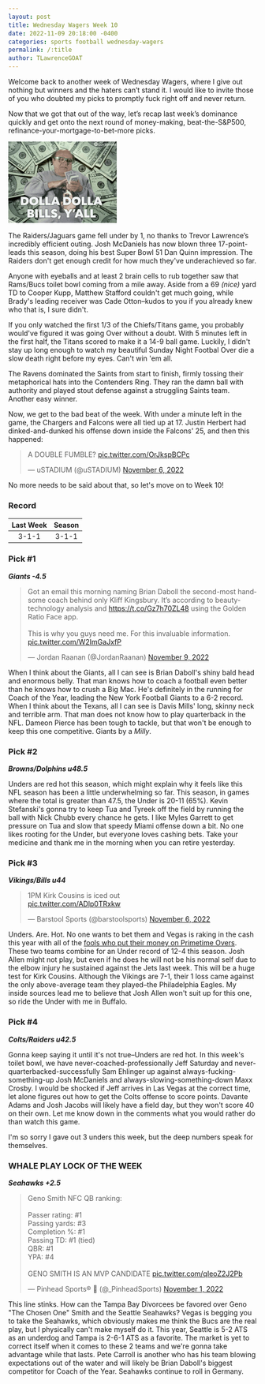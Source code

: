 ```yaml
---
layout: post
title: Wednesday Wagers Week 10
date: 2022-11-09 20:18:00 -0400
categories: sports football wednesday-wagers
permalink: /:title
author: TLawrenceGOAT
---
```

Welcome back to another week of Wednesday Wagers, where I give out nothing but winners and the haters can’t stand it. I would like to invite those of you who doubted my picks to promptly fuck right off and never return.

Now that we got that out of the way, let’s recap last week’s dominance quickly and get onto the next round of money-making, beat-the-S&P500, refinance-your-mortgage-to-bet-more picks.

![cash-money](/assets/images/danny-devito-throwing-cash.gif)

The Raiders/Jaguars game fell under by 1, no thanks to Trevor Lawrence’s incredibly efficient outing. Josh McDaniels has now blown three 17-point-leads this season, doing his best Super Bowl 51 Dan Quinn impression. The Raiders don't get enough credit for how much they've underachieved so far.

Anyone with eyeballs and at least 2 brain cells to rub together saw that Rams/Bucs toilet bowl coming from a mile away. Aside from a 69 *(nice)* yard TD to Cooper Kupp, Matthew Stafford couldn't get much going, while Brady's leading receiver was Cade Otton–kudos to you if you already knew who that is, I sure didn't.

If you only watched the first 1/3 of the Chiefs/Titans game, you probably would've figured it was going Over without a doubt. With 5 minutes left in the first half, the Titans scored to make it a 14-9 ball game. Luckily, I didn't stay up long enough to watch my beautiful Sunday Night Footbal Over die a slow death right before my eyes. Can't win 'em all.

The Ravens dominated the Saints from start to finish, firmly tossing their metaphorical hats into the Contenders Ring. They ran the damn ball with authority and played stout defense against a struggling Saints team. Another easy winner.

Now, we get to the bad beat of the week. With under a minute left in the game, the Chargers and Falcons were all tied up at 17. Justin Herbert had dinked-and-dunked his offense down inside the Falcons' 25, and then this happened:

<blockquote class="twitter-tweet"><p lang="en" dir="ltr">A DOUBLE FUMBLE? <a href="https://t.co/OrJkspBCPc">pic.twitter.com/OrJkspBCPc</a></p>&mdash; uSTADIUM (@uSTADIUM) <a href="https://twitter.com/uSTADIUM/status/1589361081633628160?ref_src=twsrc%5Etfw">November 6, 2022</a></blockquote> <script async src="https://platform.twitter.com/widgets.js" charset="utf-8"></script>

No more needs to be said about that, so let's move on to Week 10!

### Record

| Last Week | Season |
| :---: | :---: |
| 3-1-1 | 3-1-1 |

### Pick #1

***Giants -4.5***

<blockquote class="twitter-tweet"><p lang="en" dir="ltr">Got an email this morning naming Brian Daboll the second-most handsome coach behind only Kliff Kingsbury. It’s according to beauty-technology analysis and <a href="https://t.co/Gz7h70ZL48">https://t.co/Gz7h70ZL48</a> using the Golden Ratio Face app. <br><br>This is why you guys need me. For this invaluable information. <a href="https://t.co/W2ImGaJxfP">pic.twitter.com/W2ImGaJxfP</a></p>&mdash; Jordan Raanan (@JordanRaanan) <a href="https://twitter.com/JordanRaanan/status/1590340233891315713?ref_src=twsrc%5Etfw">November 9, 2022</a></blockquote> <script async src="https://platform.twitter.com/widgets.js" charset="utf-8"></script>

When I think about the Giants, all I can see is Brian Daboll's shiny bald head and enormous belly. That man knows how to coach a football even better than he knows how to crush a Big Mac. He's definitely in the running for Coach of the Year, leading the New York Football Giants to a 6-2 record. When I think about the Texans, all I can see is Davis Mills' long, skinny neck and terrible arm. That man does not know how to play quarterback in the NFL. Dameon Pierce has been tough to tackle, but that won't be enough to keep this one competitive. Giants by a $Milly$.

### Pick #2

***Browns/Dolphins u48.5***

Unders are red hot this season, which might explain why it feels like this NFL season has been a little underwhelming so far. This season, in games where the total is greater than 47.5, the Under is 20-11 (65%). Kevin Stefanski's gonna try to keep Tua and Tyreek off the field by running the ball with Nick Chubb every chance he gets. I like Myles Garrett to get pressure on Tua and slow that speedy Miami offense down a bit. No one likes rooting for the Under, but everyone loves cashing bets. Take your medicine and thank me in the morning when you can retire yesterday.

### Pick #3

***Vikings/Bills u44***

<blockquote class="twitter-tweet"><p lang="en" dir="ltr">1PM Kirk Cousins is iced out<br> <a href="https://t.co/ADlp0TRxkw">pic.twitter.com/ADlp0TRxkw</a></p>&mdash; Barstool Sports (@barstoolsports) <a href="https://twitter.com/barstoolsports/status/1589406879587106817?ref_src=twsrc%5Etfw">November 6, 2022</a></blockquote> <script async src="https://platform.twitter.com/widgets.js" charset="utf-8"></script>

Unders. Are. Hot. No one wants to bet them and Vegas is raking in the cash this year with all of the [fools who put their money on Primetime Overs](https://tlawrencegoat.github.io/wednesday-wagers-the-return#h-pick-3). These two teams combine for an Under record of 12-4 this season. Josh Allen might not play, but even if he does he will not be his normal self due to the elbow injury he sustained against the Jets last week. This will be a huge test for Kirk Cousins. Although the Vikings are 7-1, their 1 loss came against the only above-average team they played–the Philadelphia Eagles. My inside sources lead me to believe that Josh Allen won't suit up for this one, so ride the Under with me in Buffalo.

### Pick #4

***Colts/Raiders u42.5***

Gonna keep saying it until it's not true–Unders are red hot. In this week's toilet bowl, we have never-coached-professionally Jeff Saturday and never-quarterbacked-successfully Sam Ehlinger up against always-fucking-something-up Josh McDaniels and always-slowing-something-down Maxx Crosby. I would be shocked if Jeff arrives in Las Vegas at the correct time, let alone figures out how to get the Colts offense to score points. Davante Adams and Josh Jacobs will likely have a field day, but they won't score 40 on their own. Let me know down in the comments what you would rather do than watch this game.

I'm so sorry I gave out 3 unders this week, but the deep numbers speak for themselves.

### WHALE PLAY LOCK OF THE WEEK

***Seahawks +2.5***

<blockquote class="twitter-tweet"><p lang="en" dir="ltr">Geno Smith NFC QB ranking: <br><br>Passer rating: #1<br>Passing yards: #3<br>Completion %: #1<br>Passing TD: #1 (tied)<br>QBR: #1<br>YPA: #4<br><br>GENO SMITH IS AN MVP CANDIDATE <a href="https://t.co/qIeoZ2J2Pb">pic.twitter.com/qIeoZ2J2Pb</a></p>&mdash; Pinhead Sports®  (@_PinheadSports) <a href="https://twitter.com/_PinheadSports/status/1587407099579203588?ref_src=twsrc%5Etfw">November 1, 2022</a></blockquote> <script async src="https://platform.twitter.com/widgets.js" charset="utf-8"></script>

This line stinks. How can the Tampa Bay Divorcees be favored over Geno "The Chosen One" Smith and the Seattle Seahawks? Vegas is begging you to take the Seahawks, which obviously makes me think the Bucs are the real play, but I physically can't make myself do it. This year, Seattle is 5-2 ATS as an underdog and Tampa is 2-6-1 ATS as a favorite. The market is yet to correct itself when it comes to these 2 teams and we're gonna take advantage while that lasts. Pete Carroll is another who has his team blowing expectations out of the water and will likely be Brian Daboll's biggest competitor for Coach of the Year. Seahawks continue to roll in Germany.